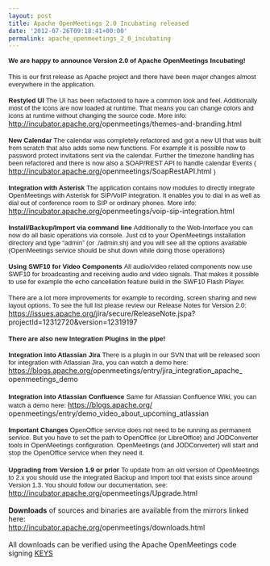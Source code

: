 ```yaml
---
layout: post
title: Apache OpenMeetings 2.0 Incubating released
date: '2012-07-26T09:18:41+00:00'
permalink: apache_openmeetings_2_0_incubating
---
```

<!--
Licensed under the Apache License, Version 2.0 (the "License") http://www.apache.org/licenses/LICENSE-2.0
-->
<span style="vertical-align:baseline;font-variant:normal;font-style:normal;font-size:13px;background-color:transparent;text-decoration:none;font-family:Arial;font-weight:bold">We are happy to announce Version 2.0 of Apache OpenMeetings Incubating!</span><br/>
<span style="vertical-align:baseline;font-variant:normal;font-style:normal;font-size:13px;background-color:transparent;text-decoration:none;font-family:Arial;font-weight:bold"></span><br/>
<span style="vertical-align:baseline;font-variant:normal;font-style:normal;font-size:13px;background-color:transparent;text-decoration:none;font-family:Arial;font-weight:normal">This is our first release as Apache project and there have been major changes almost everywhere in the application.</span><br/>
<span style="vertical-align:baseline;font-variant:normal;font-style:normal;font-size:13px;background-color:transparent;text-decoration:none;font-family:Arial;font-weight:bold"></span><br/>
<span style="vertical-align:baseline;font-variant:normal;font-style:normal;font-size:13px;background-color:transparent;text-decoration:none;font-family:Arial;font-weight:bold">Restyled UI </span>
<span style="vertical-align:baseline;font-variant:normal;font-style:normal;font-size:13px;background-color:transparent;text-decoration:none;font-family:Arial;font-weight:normal">The
 UI has been refactored to have a common look and feel. Additionally
most of the icons are now loaded at runtime. That means you can change
colors and icons at runtime without changing the source code. More info:
 </span>
 <a href="http://incubator.apache.org/openmeetings/themes-and-branding.html" target="_blank"><span style="font-size:13px;font-family:Arial;color:#1155cc;background-color:transparent;font-weight:normal;font-style:normal;font-variant:normal;text-decoration:underline;vertical-align:baseline">http://incubator.apache.org/<wbr/>openmeetings/themes-and-<wbr/>branding.html</span></a>
 <span style="vertical-align:baseline;font-variant:normal;font-style:normal;font-size:13px;background-color:transparent;text-decoration:none;font-family:Arial;font-weight:normal"></span><br/>
<span style="vertical-align:baseline;font-variant:normal;font-style:normal;font-size:13px;background-color:transparent;text-decoration:none;font-family:Arial;font-weight:normal"></span><br/>
<span style="vertical-align:baseline;font-variant:normal;font-style:normal;font-size:13px;background-color:transparent;text-decoration:none;font-family:Arial;font-weight:bold">New Calendar </span>
<span style="vertical-align:baseline;font-variant:normal;font-style:normal;font-size:13px;background-color:transparent;text-decoration:none;font-family:Arial;font-weight:normal">The
 calendar was completely refactored and got a new UI that was built from
 scratch that also adds some new functions. For example it is possible
now to password protect invitations sent via the calendar. Further the
timezone handling has been refactored and there is now also a SOAP/REST
API to handle calendar Events ( </span>
<a href="http://incubator.apache.org/openmeetings/SoapRestAPI.html" target="_blank"><span style="font-size:13px;font-family:Arial;color:#1155cc;background-color:transparent;font-weight:normal;font-style:normal;font-variant:normal;text-decoration:underline;vertical-align:baseline">http://incubator.apache.org/<wbr/>openmeetings/SoapRestAPI.html</span>
</a>
<span style="vertical-align:baseline;font-variant:normal;font-style:normal;font-size:13px;background-color:transparent;text-decoration:none;font-family:Arial;font-weight:normal"> )</span><br/>
<span style="vertical-align:baseline;font-variant:normal;font-style:normal;font-size:13px;background-color:transparent;text-decoration:none;font-family:Arial;font-weight:normal"></span><br/>
<span style="vertical-align:baseline;font-variant:normal;font-style:normal;font-size:13px;background-color:transparent;text-decoration:none;font-family:Arial;font-weight:bold">Integration with Asterisk </span>
<span style="vertical-align:baseline;font-variant:normal;font-style:normal;font-size:13px;background-color:transparent;text-decoration:none;font-family:Arial;font-weight:normal">The
 application contains now modules to directly integrate OpenMeetings
with Asterisk for SIP/VoIP integration. It enables you to dial in as
well as dial out of conference room to SIP or ordinary phones. More
info: </span>
<a href="http://incubator.apache.org/openmeetings/voip-sip-integration.html" target="_blank"><span style="font-size:13px;font-family:Arial;color:#1155cc;background-color:transparent;font-weight:normal;font-style:normal;font-variant:normal;text-decoration:underline;vertical-align:baseline">http://incubator.apache.org/<wbr/>openmeetings/voip-sip-<wbr/>integration.html</span></a>
<span style="vertical-align:baseline;font-variant:normal;font-style:normal;font-size:13px;background-color:transparent;text-decoration:none;font-family:Arial;font-weight:normal"> </span><br/>
<span style="vertical-align:baseline;font-variant:normal;font-style:normal;font-size:13px;background-color:transparent;text-decoration:none;font-family:Arial;font-weight:normal"></span><br/>
<span style="vertical-align:baseline;font-variant:normal;font-style:normal;font-size:13px;background-color:transparent;text-decoration:none;font-family:Arial;font-weight:bold">Install/Backup/Import via command line </span>
<span style="vertical-align:baseline;font-variant:normal;font-style:normal;font-size:13px;background-color:transparent;text-decoration:none;font-family:Arial;font-weight:normal">Additionally
 to the Web-Interface you can now do all basic operations via console. Just cd to your OpenMeetings installation directory and type
“admin” (or ./admin.sh) and you will see all the options available (OpenMeetings service
 should be shut down while doing those operations)</span><br/>
 <span style="vertical-align:baseline;font-variant:normal;font-style:normal;font-size:13px;background-color:transparent;text-decoration:none;font-family:Arial;font-weight:normal"></span><br/>
<span style="vertical-align:baseline;font-variant:normal;font-style:normal;font-size:13px;background-color:transparent;text-decoration:none;font-family:Arial;font-weight:bold">Using SWF10 for Video Components </span>
<span style="vertical-align:baseline;font-variant:normal;font-style:normal;font-size:13px;background-color:transparent;text-decoration:none;font-family:Arial;font-weight:normal">All
 audio/video related components now use SWF10 for broadcasting and
receiving audio and video signals. That makes it possible to use for
example the echo cancellation feature build in the SWF10 Flash Player.</span><br/>
<span style="vertical-align:baseline;font-variant:normal;font-style:normal;font-size:13px;background-color:transparent;text-decoration:none;font-family:Arial;font-weight:normal"></span><br/>
<span style="vertical-align:baseline;font-variant:normal;font-style:normal;font-size:13px;background-color:transparent;text-decoration:none;font-family:Arial;font-weight:normal">There
 are a lot more improvements for example to recording, screen sharing
and new layout options. To see the full list please review our Release
Notes for Version 2.0:</span><br/>
<a href="https://issues.apache.org/jira/secure/ReleaseNote.jspa?projectId=12312720&amp;version=12319197" target="_blank"><span style="font-size:13px;font-family:Arial;color:#1155cc;background-color:transparent;font-weight:normal;font-style:normal;font-variant:normal;text-decoration:underline;vertical-align:baseline">https://issues.apache.org/<wbr/>jira/secure/ReleaseNote.jspa?<wbr/>projectId=12312720&amp;version=<wbr/>12319197</span></a>
<span style="vertical-align:baseline;font-variant:normal;font-style:normal;font-size:13px;background-color:transparent;text-decoration:none;font-family:Arial;font-weight:normal"></span><br/>
<span style="vertical-align:baseline;font-variant:normal;font-style:normal;font-size:13px;background-color:transparent;text-decoration:none;font-family:Arial;font-weight:normal"></span><br/>
<span style="vertical-align:baseline;font-variant:normal;font-style:normal;font-size:13px;background-color:transparent;text-decoration:none;font-family:Arial;font-weight:bold">There are also new Integration Plugins in the pipe!</span><br/>
<span style="vertical-align:baseline;font-variant:normal;font-style:normal;font-size:13px;background-color:transparent;text-decoration:none;font-family:Arial;font-weight:normal"></span><br/>
<span style="vertical-align:baseline;font-variant:normal;font-style:normal;font-size:13px;background-color:transparent;text-decoration:none;font-family:Arial;font-weight:bold">Integration into Atlassian Jira </span>
<span style="vertical-align:baseline;font-variant:normal;font-style:normal;font-size:13px;background-color:transparent;text-decoration:none;font-family:Arial;font-weight:normal">There is a plugin in our SVN that will be released soon for integration with Atlassian Jira, you can watch a demo here: </span>
<a href="https://blogs.apache.org/openmeetings/entry/jira_integration_apache_openmeetings_demo" target="_blank"><span style="font-size:13px;font-family:Arial;color:#1155cc;background-color:transparent;font-weight:normal;font-style:normal;font-variant:normal;text-decoration:underline;vertical-align:baseline">https://blogs.apache.org/<wbr/>openmeetings/entry/jira_<wbr/>integration_apache_<wbr/>openmeetings_demo</span></a>
<span style="vertical-align:baseline;font-variant:normal;font-style:normal;font-size:13px;background-color:transparent;text-decoration:none;font-family:Arial;font-weight:normal"> </span><br/>
<span style="vertical-align:baseline;font-variant:normal;font-style:normal;font-size:13px;background-color:transparent;text-decoration:none;font-family:Arial;font-weight:normal"></span><br/>
<span style="vertical-align:baseline;font-variant:normal;font-style:normal;font-size:13px;background-color:transparent;text-decoration:none;font-family:Arial;font-weight:bold">Integration into Atlassian Confluence</span>
<span style="vertical-align:baseline;font-variant:normal;font-style:normal;font-size:13px;background-color:transparent;text-decoration:none;font-family:Arial;font-weight:normal"> Same for Atlassian Confluence Wiki, you can watch a demo here: </span>
<a href="https://blogs.apache.org/openmeetings/entry/demo_video_about_upcoming_atlassian" target="_blank"><span style="font-size:13px;font-family:Arial;color:#1155cc;background-color:transparent;font-weight:normal;font-style:normal;font-variant:normal;text-decoration:underline;vertical-align:baseline">https://blogs.apache.org/<wbr/>openmeetings/entry/demo_video_<wbr/>about_upcoming_atlassian</span></a>
<span style="vertical-align:baseline;font-variant:normal;font-style:normal;font-size:13px;background-color:transparent;text-decoration:none;font-family:Arial;font-weight:normal"> </span><br/>
<span style="vertical-align:baseline;font-variant:normal;font-style:normal;font-size:13px;background-color:transparent;text-decoration:none;font-family:Arial;font-weight:normal"></span><br/>
<span style="vertical-align:baseline;font-variant:normal;font-style:normal;font-size:13px;background-color:transparent;text-decoration:none;font-family:Arial;font-weight:bold">Important Changes </span>
<span style="vertical-align:baseline;font-variant:normal;font-style:normal;font-size:13px;background-color:transparent;text-decoration:none;font-family:Arial;font-weight:normal">OpenOffice
 service does not need to be running as permanent service. But you have to set the
path to OpenOffice (or LibreOffice) and JODConverter tools in
OpenMeetings configuration. OpenMeetings (and JODConverter) will start
and stop the OpenOffice service when they need it.</span><br/>
<span style="vertical-align:baseline;font-variant:normal;font-style:normal;font-size:13px;background-color:transparent;text-decoration:none;font-family:Arial;font-weight:normal">
</span><br/>
<span style="vertical-align:baseline;font-variant:normal;font-style:normal;font-size:13px;background-color:transparent;text-decoration:none;font-family:Arial;font-weight:bold">Upgrading from</span>
<span style="vertical-align:baseline;font-variant:normal;font-style:normal;font-size:13px;background-color:transparent;text-decoration:none;font-family:Arial;font-weight:normal"> </span>
<span style="vertical-align:baseline;font-variant:normal;font-style:normal;font-size:13px;background-color:transparent;text-decoration:none;font-family:Arial;font-weight:bold">Version 1.9 or prior</span>
<span style="vertical-align:baseline;font-variant:normal;font-style:normal;font-size:13px;background-color:transparent;text-decoration:none;font-family:Arial;font-weight:normal">
 To update from an old version of OpenMeetings to 2.x you should use the
 integrated Backup and Import tool that exists since around Version 1.3.
 You should follow our documentation, see: </span>
 <a href="http://incubator.apache.org/openmeetings/Upgrade.html" target="_blank"><span style="font-size:13px;font-family:Arial;color:#1155cc;background-color:transparent;font-weight:normal;font-style:normal;font-variant:normal;text-decoration:underline;vertical-align:baseline">http://incubator.apache.org/<wbr/>openmeetings/Upgrade.html</span></a>
 <span style="vertical-align:baseline;font-variant:normal;font-style:normal;font-size:13px;background-color:transparent;text-decoration:none;font-family:Arial;font-weight:normal"> </span><br clear="all"/>
<br/>
<b>Downloads</b> of sources and binaries are available from the mirrors linked here:<br/>
<a href="http://incubator.apache.org/openmeetings/downloads.html" target="_blank">http://incubator.apache.org/<wbr/>openmeetings/downloads.html</a><br/>
<br/>
All downloads can be verified using the Apache OpenMeetings code signing <a href="http://www.apache.org/dist/incubator/openmeetings/KEYS" target="_blank">KEYS</a>
